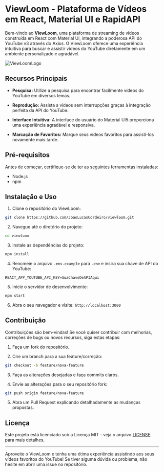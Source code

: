 # ViewLoom - Plataforma de Vídeos em React, Material UI e RapidAPI 

Bem-vindo ao **ViewLoom**, uma plataforma de streaming de vídeos construída em React com Material UI, integrando a poderosa API do YouTube v3 através do Axios. O ViewLoom oferece uma experiência intuitiva para buscar e assistir vídeos do YouTube diretamente em um ambiente personalizado e agradável.

![ViewLoomLogo](https://github.com/JoaoLucasCordeiro/viewLoom/assets/89361241/9c8a831c-cb20-41d8-85db-041b8ca43290)


## Recursos Principais

- **Pesquisa:** Utilize a pesquisa para encontrar facilmente vídeos do YouTube em diversos temas.

- **Reprodução:** Assista a vídeos sem interrupções graças à integração perfeita da API do YouTube.

- **Interface Intuitiva:** A interface do usuário do Material UI5 proporciona uma experiência agradável e responsiva.

- **Marcação de Favoritos:** Marque seus vídeos favoritos para assisti-los novamente mais tarde.

## Pré-requisitos

Antes de começar, certifique-se de ter as seguintes ferramentas instaladas:

- Node.js
- npm

## Instalação e Uso

1. Clone o repositório do ViewLoom:

```bash
git clone https://github.com/JoaoLucasCordeiro/viewloom.git
```

2. Navegue até o diretório do projeto:

```bash
cd viewloom
```

3. Instale as dependências do projeto:

```bash
npm install
```

4. Renomeie o arquivo `.env.example` para `.env` e insira sua chave de API do YouTube:

```plaintext
REACT_APP_YOUTUBE_API_KEY=SuaChaveDeAPIAqui
```

5. Inicie o servidor de desenvolvimento:

```bash
npm start
```

6. Abra o seu navegador e visite: `http://localhost:3000`

## Contribuição

Contribuições são bem-vindas! Se você quiser contribuir com melhorias, correções de bugs ou novos recursos, siga estas etapas:

1. Faça um fork do repositório.

2. Crie um branch para a sua feature/correção:

```bash
git checkout -b feature/nova-feature
```

3. Faça as alterações desejadas e faça commits claros.

4. Envie as alterações para o seu repositório fork:

```bash
git push origin feature/nova-feature
```

5. Abra um Pull Request explicando detalhadamente as mudanças propostas.

## Licença

Este projeto está licenciado sob a Licença MIT - veja o arquivo [LICENSE](LICENSE) para mais detalhes.

---

Aproveite o ViewLoom e tenha uma ótima experiência assistindo aos seus vídeos favoritos do YouTube! Se tiver alguma dúvida ou problema, não hesite em abrir uma issue no repositório.

